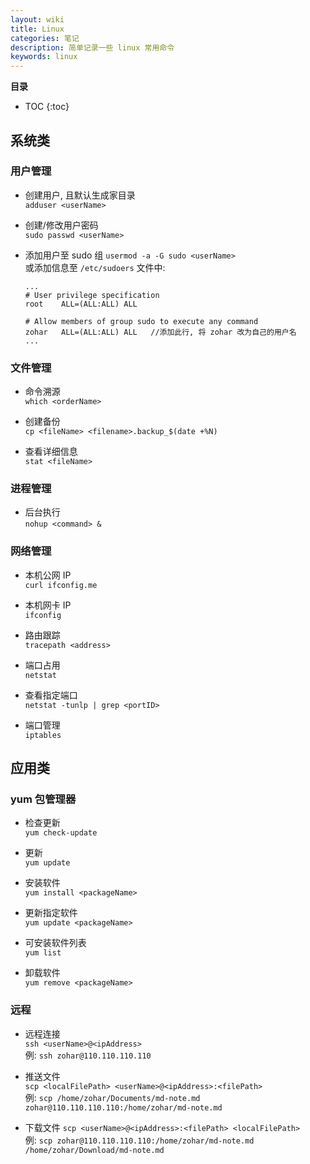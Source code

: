 ```yaml
---
layout: wiki
title: Linux
categories: 笔记
description: 简单记录一些 linux 常用命令
keywords: linux
---
```


**目录**

* TOC
{:toc}

## 系统类

### 用户管理

* 创建用户, 且默认生成家目录  
`adduser <userName>`

* 创建/修改用户密码  
`sudo passwd <userName>`

* 添加用户至 sudo 组 `usermod -a -G sudo <userName>`  
或添加信息至 `/etc/sudoers` 文件中:  
  
  ```
  ...
  # User privilege specification
  root    ALL=(ALL:ALL) ALL
  
  # Allow members of group sudo to execute any command
  zohar   ALL=(ALL:ALL) ALL   //添加此行, 将 zohar 改为自己的用户名
  ...
  ```

### 文件管理

* 命令溯源  
`which <orderName>`

* 创建备份  
`cp <fileName> <filename>.backup_$(date +%N)`

* 查看详细信息  
`stat <fileName>`

### 进程管理

* 后台执行  
`nohup <command> &`

### 网络管理

* 本机公网 IP  
`curl ifconfig.me`

* 本机网卡 IP  
`ifconfig`

* 路由跟踪  
`tracepath <address>`

* 端口占用  
`netstat`

* 查看指定端口  
`netstat -tunlp | grep <portID>`

* 端口管理  
`iptables`

## 应用类

### yum 包管理器

* 检查更新  
`yum check-update`

* 更新  
`yum update`

* 安装软件  
`yum install <packageName>`

* 更新指定软件  
`yum update <packageName>`

* 可安装软件列表  
`yum list`

* 卸载软件  
`yum remove <packageName>`

### 远程

* 远程连接  
`ssh <userName>@<ipAddress>`  
例: `ssh zohar@110.110.110.110`

* 推送文件  
`scp <localFilePath> <userName>@<ipAddress>:<filePath>`  
例: `scp /home/zohar/Documents/md-note.md zohar@110.110.110.110:/home/zohar/md-note.md`

* 下载文件
`scp <userName>@<ipAddress>:<filePath> <localFilePath>`  
例: `scp zohar@110.110.110.110:/home/zohar/md-note.md /home/zohar/Download/md-note.md`
